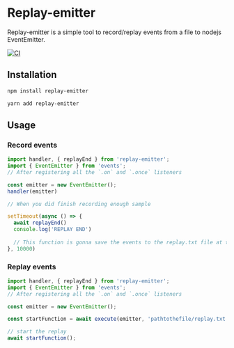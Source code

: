 # Replay-emitter

Replay-emitter is a simple tool to record/replay events from a file to nodejs EventEmitter.

[![CI](https://github.com/oktapodia/replay-emitter/actions/workflows/ci.yml/badge.svg)](https://github.com/oktapodia/replay-emitter/actions/workflows/ci.yml)

## Installation

```bash
npm install replay-emitter
```

```bash
yarn add replay-emitter
```

## Usage

### Record events

```javascript
import handler, { replayEnd } from 'replay-emitter';
import { EventEmitter } from 'events';
// After registering all the `.on` and `.once` listeners

const emitter = new EventEmitter();
handler(emitter)

// When you did finish recording enough sample

setTimeout(async () => {
  await replayEnd()
  console.log('REPLAY END')
  
  // This function is gonna save the events to the replay.txt file at the root of the project
}, 10000)
```

### Replay events

```javascript
import handler, { replayEnd } from 'replay-emitter';
import { EventEmitter } from 'events';
// After registering all the `.on` and `.once` listeners

const emitter = new EventEmitter();

const startFunction = await execute(emitter, 'pathtothefile/replay.txt');

// start the replay
await startFunction();
```

